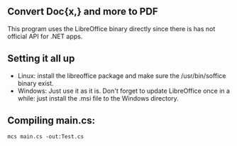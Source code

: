 ## Convert Doc{x,} and more to PDF
This program uses the LibreOffice binary directly since there 
is has not official API for .NET apps.

## Setting it all up
* Linux: install the libreoffice package and make sure the
  /usr/bin/soffice binary exist.
* Windows: Just use it as it is. Don't forget to update LibreOffice once in a while:
  just install the .msi file to the Windows directory.

## Compiling main.cs:
```
mcs main.cs -out:Test.cs
```
